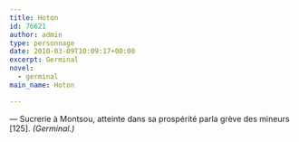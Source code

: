 ```yaml
---
title: Hoton
id: 76621
author: admin
type: personnage
date: 2010-03-09T10:09:17+00:00
excerpt: Germinal
novel:
  - germinal
main_name: Hoton

---
```

— Sucrerie à Montsou, atteinte dans sa prospérité parla grève des mineurs [125]. _(Germinal.)_